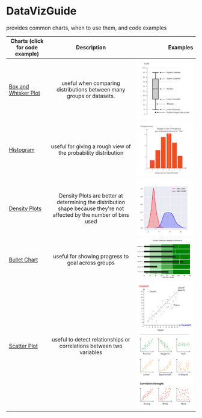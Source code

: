 # DataVizGuide
provides common charts, when to use them, and code examples
 
| Charts (click for code example)        | Description   | Examples|
| ------------- |:-------------:| -----:  |
|[Box and Whisker Plot](https://github.com/markcav/DataVizGuide/blob/master/box-and-whisker.ipynb)| useful when comparing distributions between many groups or datasets. | ![box_plot](box_plot.png)   |
| [Histogram](https://github.com/markcav/DataVizGuide/blob/master/histogram.ipynb)      | useful for giving a rough view of the probability distribution| ![histogram](histogram.png)     |
| [Density Plots](https://github.com/markcav/DataVizGuide/blob/master/density_plot.ipynb) | Density Plots are better at determining the distribution shape because they're not affected by the number of bins used   | ![density plot](density_plot.png)|
| [Bullet Chart](https://github.com/markcav/DataVizGuide/blob/master/bullet_chart.ipynb) | useful for showing progress to goal across groups | ![bullet chart](bullet_chart.png)|
| [Scatter Plot](https://github.com/markcav/DataVizGuide/blob/master/scatter_plot.ipynb) | useful to detect relationships or correlations between two variables | ![scatter plot](scatterplot.png)|

